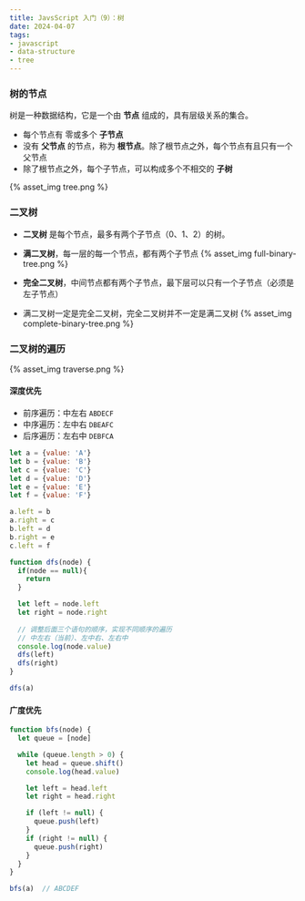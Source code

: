 ```yaml
---
title: JavsScript 入门（9）：树
date: 2024-04-07
tags:
- javascript
- data-structure
- tree
---
```


### 树的节点

树是一种数据结构，它是一个由 **节点** 组成的，具有层级关系的集合。
- 每个节点有 零或多个 **子节点**
- 没有 **父节点** 的节点，称为 **根节点**。除了根节点之外，每个节点有且只有一个父节点
- 除了根节点之外，每个子节点，可以构成多个不相交的 **子树**

{% asset_img tree.png %}

### 二叉树

- **二叉树** 是每个节点，最多有两个子节点（0、1、2）的树。

- **满二叉树**，每一层的每一个节点，都有两个子节点
{% asset_img full-binary-tree.png %}

- **完全二叉树**，中间节点都有两个子节点，最下层可以只有一个子节点（必须是左子节点）
- 满二叉树一定是完全二叉树，完全二叉树并不一定是满二叉树
{% asset_img complete-binary-tree.png %}

### 二叉树的遍历

{% asset_img traverse.png %}

#### 深度优先
- 前序遍历：中左右 `ABDECF`
- 中序遍历：左中右 `DBEAFC`
- 后序遍历：左右中 `DEBFCA`

```javascript
let a = {value: 'A'}
let b = {value: 'B'}
let c = {value: 'C'}
let d = {value: 'D'}
let e = {value: 'E'}
let f = {value: 'F'}

a.left = b
a.right = c
b.left = d
b.right = e
c.left = f
```

```javascript
function dfs(node) {
  if(node == null){
    return
  }

  let left = node.left
  let right = node.right
 
  // 调整后面三个语句的顺序，实现不同顺序的遍历
  // 中左右（当前）、左中右、左右中
  console.log(node.value)
  dfs(left)
  dfs(right)
}

dfs(a)
```

#### 广度优先

```javascript
function bfs(node) {
  let queue = [node]

  while (queue.length > 0) {
    let head = queue.shift()
    console.log(head.value)

    let left = head.left
    let right = head.right

    if (left != null) {
      queue.push(left)
    }
    if (right != null) {
      queue.push(right)
    }
  }
}

bfs(a)  // ABCDEF
```

